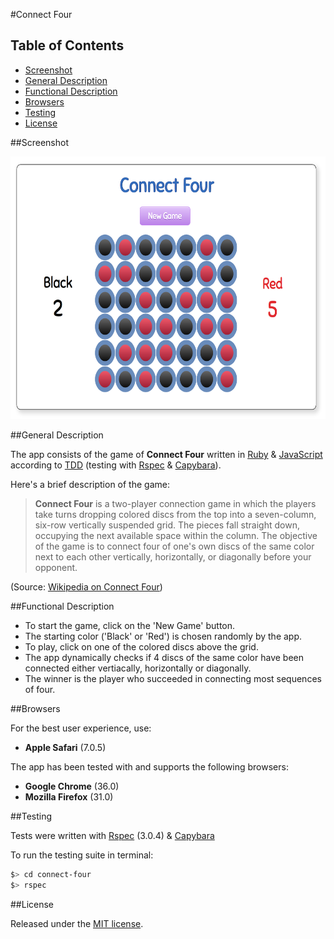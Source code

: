 #Connect Four

## Table of Contents

* [Screenshot](#screenshot)
* [General Description](#general-description)
* [Functional Description](#functional-description)
* [Browsers](#browsers)
* [Testing](#testing)
* [License](#license)


##Screenshot

<div width="400px" >
	<a href="https://raw.githubusercontent.com/nadavmatalon/connect-four/master/public/images/connect-four-screenshot.png">
		<img src="/public/images/connect-four-screenshot.png" width="600" height="420px" />
	</a>
</div>


##General Description

The app consists of the game of __Connect Four__ written in 
[Ruby](https://www.ruby-lang.org/en/) &amp; 
[JavaScript](http://en.wikipedia.org/wiki/JavaScript) 
according to [TDD](http://en.wikipedia.org/wiki/Test-driven_development) 
(testing with [Rspec](http://rspec.info/) &amp; 
[Capybara](https://github.com/jnicklas/capybara)).

Here's a brief description of the game:

>__Connect Four__ is a two-player connection game in which the players 
>take turns dropping colored discs from the top into a seven-column, 
>six-row vertically suspended grid. The pieces fall straight down, 
>occupying the next available space within the column. The objective of 
>the game is to connect four of one's own discs of the same color next 
>to each other vertically, horizontally, or diagonally before your opponent. 

(Source: [Wikipedia on Connect Four](http://en.wikipedia.org/wiki/Connect_Four))


##Functional Description

* To start the game, click on the 'New Game' button.
* The starting color ('Black' or 'Red') is chosen randomly by the app.
* To play, click on one of the colored discs above the grid.
* The app dynamically checks if 4 discs of the same color have been connected 
  either vertiacally, horizontally or diagonally.
* The winner is the player who succeeded in connecting most sequences of four.


##Browsers

For the best user experience, use:

* __Apple Safari__ (7.0.5)

The app has been tested with and supports the following browsers:

* __Google Chrome__ (36.0)
* __Mozilla Firefox__ (31.0)


##Testing

Tests were written with [Rspec](http://rspec.info/) (3.0.4) 
&amp; [Capybara](https://github.com/jnicklas/capybara)

To run the testing suite in terminal: 

```bash
$> cd connect-four
$> rspec
```


##License

<p>Released under the <a href="http://www.opensource.org/licenses/MIT">MIT license</a>.</p>


